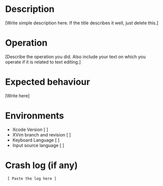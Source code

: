 <!---
Fill the following [] for a bug issue. 
Fill the blanks as possible as you can.
Write freely if it is other issues, like feature request.
--->

# Description
[Write simple description here. If the title describes it well, just delete this.]

# Operation
[Describe the operation you did. Also include your text on which you operate if it is related to text editing.]

# Expected behaviour
[Write here]

# Environments
  - Xcode Version [    ]
  - XVim branch and revision [     ]
  - Keyboard Language [     ]
  - Input source language [    ]

# Crash log (if any)
   
     [ Paste the log here ]

